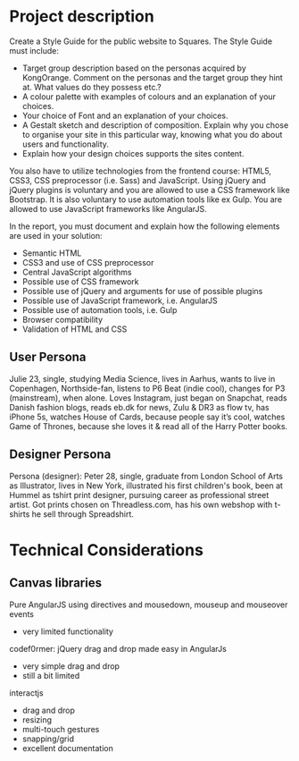 # Project description
Create a Style Guide for the public website to Squares. The Style Guide must include:

* Target group description based on the personas acquired by KongOrange. Comment on the personas and the target group they hint at. What values do they possess etc.?
* A colour palette with examples of colours and an explanation of your choices.
* Your choice of Font and an explanation of your choices.
* A Gestalt sketch and description of composition. Explain why you chose to organise your site in this particular way, knowing what you do about users and functionality.
* Explain how your design choices supports the sites content.

You also have to utilize technologies from the frontend course: HTML5, CSS3, CSS preprocessor (i.e. Sass) and JavaScript. Using jQuery and jQuery plugins is voluntary and you are allowed to use a CSS framework like Bootstrap. It is also voluntary to use automation tools like ex Gulp. You are allowed to use JavaScript frameworks like AngularJS.

In the report, you must document and explain how the following elements are used in your solution:
* Semantic HTML
* CSS3 and use of CSS preprocessor
* Central JavaScript algorithms
* Possible use of CSS framework
* Possible use of jQuery and arguments for use of possible plugins
* Possible use of JavaScript framework, i.e. AngularJS
* Possible use of automation tools, i.e. Gulp
* Browser compatibility
* Validation of HTML and CSS

## User Persona
Julie 23, single, studying Media Science, lives in Aarhus, wants to live in Copenhagen, Northside-fan, listens to P6 Beat (indie cool), changes for P3 (mainstream), when alone. Loves Instagram, just began on Snapchat, reads Danish fashion blogs, reads eb.dk for news, Zulu & DR3 as flow tv, has iPhone 5s, watches House of Cards, because people say it’s cool, watches Game of Thrones, because she loves it & read all of the Harry Potter books. 

## Designer Persona
Persona (designer): Peter 28, single, graduate from London School of Arts as Illustrator, lives in New York, illustrated his first children's book, been at Hummel as tshirt print designer, pursuing career as professional street artist. Got prints chosen on Threadless.com, has his own webshop with t-shirts he sell through Spreadshirt.

# Technical Considerations



## Canvas libraries

Pure AngularJS using directives and mousedown, mouseup and mouseover events
* very limited functionality

codef0rmer: jQuery drag and drop made easy in AngularJs
* very simple drag and drop
* still a bit limited

interactjs
* drag and drop
* resizing
* multi-touch gestures
* snapping/grid
* excellent documentation

